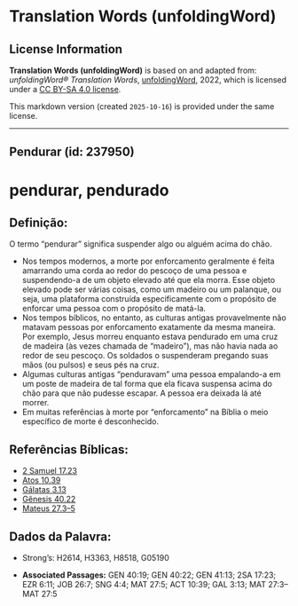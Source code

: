 # Translation Words (unfoldingWord)

## License Information

**Translation Words (unfoldingWord)** is based on and adapted from: _unfoldingWord® Translation Words_, [unfoldingWord](https://unfoldingword.org/utw), 2022, which is licensed under a [CC BY-SA 4.0 license](https://creativecommons.org/licenses/by-sa/4.0/legalcode.en).

This markdown version (created `2025-10-16`) is provided under the same license.



--------------------------------

## Pendurar (id: 237950)

pendurar, pendurado
===================

Definição:
----------

O termo “pendurar” significa suspender algo ou alguém acima do chão.

* Nos tempos modernos, a morte por enforcamento geralmente é feita amarrando uma corda ao redor do pescoço de uma pessoa e suspendendo\-a de um objeto elevado até que ela morra. Esse objeto elevado pode ser várias coisas, como um madeiro ou um palanque, ou seja, uma plataforma construída especificamente com o propósito de enforcar uma pessoa com o propósito de matá\-la.
* Nos tempos bíblicos, no entanto, as culturas antigas provavelmente não matavam pessoas por enforcamento exatamente da mesma maneira. Por exemplo, Jesus morreu enquanto estava pendurado em uma cruz de madeira (às vezes chamada de “madeiro”), mas não havia nada ao redor de seu pescoço. Os soldados o suspenderam pregando suas mãos (ou pulsos) e seus pés na cruz.
* Algumas culturas antigas “penduravam” uma pessoa empalando\-a em um poste de madeira de tal forma que ela ficava suspensa acima do chão para que não pudesse escapar. A pessoa era deixada lá até morrer.
* Em muitas referências à morte por “enforcamento” na Bíblia o meio específico de morte é desconhecido.

Referências Bíblicas:
---------------------

* [2 Samuel 17\.23](https://ref.ly/2Sam17:23)
* [Atos 10\.39](https://ref.ly/Acts10:39)
* [Gálatas 3\.13](https://ref.ly/Gal3:13)
* [Gênesis 40\.22](https://ref.ly/Gen40:22)
* [Mateus 27\.3–5](https://ref.ly/Matt27:3-Matt27:5)

Dados da Palavra:
-----------------

* Strong’s: H2614, H3363, H8518, G05190

* **Associated Passages:** GEN 40:19; GEN 40:22; GEN 41:13; 2SA 17:23; EZR 6:11; JOB 26:7; SNG 4:4; MAT 27:5; ACT 10:39; GAL 3:13; MAT 27:3–MAT 27:5

